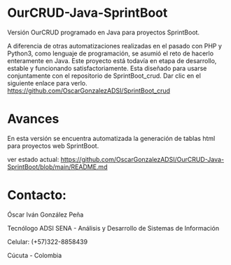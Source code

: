 # OurCRUD-Java-SprintBoot
Versión OurCRUD programado en Java para proyectos SprintBoot.

A diferencia de otras automatizaciones realizadas en el pasado con PHP y Python3, como lenguaje de programación,
se asumió el reto de hacerlo enteramente en Java. Este proyecto está todavía en etapa de desarrollo, estable y funcionando satisfactoriamente. Esta diseñado para usarse conjuntamente con el repositorio de SprintBoot_crud.
Dar clic en el siguiente enlace para verlo. https://github.com/OscarGonzalezADSI/SprintBoot_crud

# Avances
En esta versión se encuentra automatizada la generación de tablas html para proyectos web SprintBoot.

ver estado actual:
https://github.com/OscarGonzalezADSI/OurCRUD-Java-SprintBoot/blob/main/README.md

# Contacto:

Óscar Iván González Peña

Tecnólogo ADSI SENA - Análisis y Desarrollo de Sistemas de Información

Celular: (+57)322-8858439

Cúcuta - Colombia
